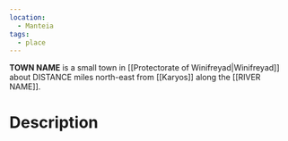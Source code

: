 ```yaml
---
location:
  - Manteia
tags:
  - place
---
```

**TOWN NAME** is a small town in [[Protectorate of Winifreyad|Winifreyad]] about DISTANCE miles north-east from [[Karyos]] along the [[RIVER NAME]].
# Description

